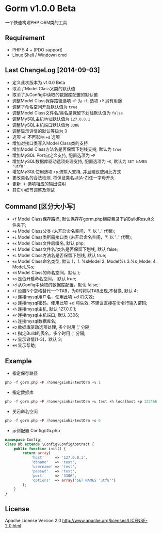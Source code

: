# Gorm v1.0.0 Beta
一个快速构建PHP ORM类的工具

## Requirement
- PHP 5.4 + (PDO support)
- Linux Shell / Windown cmd

## Last ChangeLog [2014-09-03]
- 定义此次版本为 v1.0.0 Beta
- 取消了Model Class父类的默认值
- 取消了从Config中读取的数据库配置的默认值
- 调整Model Class保存路径选项 `+P` 为 `+f`, 选项 `+P` 另有用途
- 调整了命名空间开启默认值为 `true`
- 调整Model Class文件名/类名是保留下划线默认值为 `false`
- 调整MySQL主机地址默认值为 `127.0.0.1`
- 调整MySQL主机端口默认值为 `3306`
- 调整显示详情的默认等级为 3
- 选项 `+h` 不再影响 `+d` 选项
- 增加对接口类写入Model Class类的支持
- 增加Model Class方法名是否保留下划线支持, 默认为 `true`
- 增加MySQL Port自定义支持, 配置选项为 `+P`
- 增加MySQL数据库驱动选项处理支持, 配置选项为 `+O`, 默认为 `SET NAMES 'utf8'`
- 增加MySQL使用选项 `+p` 流输入支持, 并且建议使用此方式
- 更改类名的合法检测, 将保证类名以[A-Z]任一字母开头
- 更新 `+H` 选项相应的输出说明
- 其它小细节调整及测试

## Command [区分大小写]
- `+f`  Model Class保存路径, 默认保存在gorm.php相应目录下的BuildResult文件夹下;
- `+e`  Model Class父类 (未开启命名空间，\'\\\' 以 \'_\' 代替);
- `+i`  Model Class类所需接口类 (未开启命名空间，\'\\\' 以 \'_\' 代替);
- `+x`  Model Class文件后缀名, 默认 php;
- `+l`  Model Class文件名/类名是否保留下划线, 默认 false;
- `+L`  Model Class方法名是否保留下划线, 默认 true;
- `+m`  Model Class命名类型, 默认 1，1. %sModel  2. Model%s  3.%s_Model  4. Model_%s;
- `+N`  Model Class的命名空间，默认 \\;
- `+o`  是否开启命名空间， 默认 true;
- `+d`  从Config中读取的数据库配置，默认 false;
- `+T`  设置N个空格替代一个TAB，为0时将以TAB出现,不替换, 默认 4;
- `+u`  连接mysql用户名，使用此项 +d 将失效;
- `+p`  连接mysql密码，使用此项 +d 将失效, 不建议直接在命令行输入密码;
- `+h`  连接mysql主机, 默认 127.0.0.1;
- `+P`  连接mysql主机端口, 默认 3306;
- `+n`  连接mysql数据库名;
- `+O`  数据库驱动选项处理, 多个时用 \',\' 分隔;
- `+t`  指定Build的表名，多个时用 \',\' 分隔;
- `+v`  显示详情[1-3]，默认 3;
- `+H`  显示帮助;

## Example

- 指定保存路径
```php
php -f gorm.php +P /home/gsinhi/testOrm +v 1
```

- 指定数据库
```php
php -f gorm.php +P /home/gsinhi/testOrm +u test +h localhost +p 123456 +n test_orm +v 3
```

- 关闭命名空间
```php
php -f gorm.php +P /home/gsinhi/testOrm +o 0
```

- 示例配置 Config/Db.php
```php
namespace Config;
class Db extends \Config\ConfigAbstract {
    public function init() {
        return array(
            'host'     => '127.0.0.1',
            'dbname'   => 'test',
            'username' => 'test',
            'passwd'   => 'test',
            'port'     => '3306',
            'options'  => array("SET NAMES 'utf8'")
        );
    }
}
```

## License
Apache License Version 2.0 http://www.apache.org/licenses/LICENSE-2.0.html
